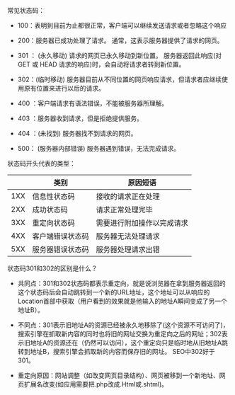 常见状态码：

- 100：表明到目前为止都很正常，客户端可以继续发送请求或者忽略这个响应

- 200：服务器已成功处理了请求。 通常，这表示服务器提供了请求的网页。
- 301 ： (永久移动) 请求的网页已永久移动到新位置。 服务器返回此响应(对 GET 或 HEAD 请求的响应)时，会自动将请求者转到新位置。
- 302：(临时移动) 服务器目前从不同位置的网页响应请求，但请求者应继续使用原有位置来进行以后的请求。
- 400 ：客户端请求有语法错误，不能被服务器所理解。
- 403 ：服务器收到请求，但是拒绝提供服务。
- 404 ：(未找到) 服务器找不到请求的网页。
- 500： (服务器内部错误) 服务器遇到错误，无法完成请求。

状态码开头代表的类型：

|      | 类别             | 原因短语                   |
| ---- | ---------------- | -------------------------- |
| 1XX  | 信息性状态码     | 接收的请求正在处理         |
| 2XX  | 成功状态码       | 请求正常处理完毕           |
| 3XX  | 重定向状态码     | 需要进行附加操作以完成请求 |
| 4XX  | 客户端错误状态码 | 服务器无法处理请求         |
| 5XX  | 服务器错误状态码 | 服务器处理请求出错         |

状态码301和302的区别是什么？

- 共同点：301和302状态码都表示重定向，就是说浏览器在拿到服务器返回的这个状态码后会自动跳转到一个新的URL地址，这个地址可以从响应的Location首部中获取（用户看到的效果就是他输入的地址A瞬间变成了另一个地址B）。 

- 不同点：301表示旧地址A的资源已经被永久地移除了(这个资源不可访问了)，搜索引擎在抓取新内容的同时也将旧的网址交换为重定向之后的网址；302表示旧地址A的资源还在（仍然可以访问），这个重定向只是临时地从旧地址A跳转到地址B，搜索引擎会抓取新的内容而保存旧的网址。 SEO中302好于301。

- 重定向原因：网站调整（如改变网页目录结构）、网页被移到一个新地址、网页扩展名改变(如应用需要把.php改成.Html或.shtml)。